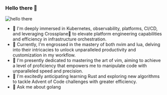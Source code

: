 ### Hello there 👋

![hello there](https://i.giphy.com/media/v1.Y2lkPTc5MGI3NjExYnhteTR5bzRzN3ZvbnRuNXFubWV2YW55MzdwN3VzeDYzM282eTYybiZlcD12MV9pbnRlcm5hbF9naWZfYnlfaWQmY3Q9Zw/Nx0rz3jtxtEre/giphy.gif)

- 🔭 I'm deeply immersed in Kubernetes, observability, platforms, CI/CD, and leveraging Crossplane🍡 to elevate platform engineering capabilities and efficiency in infrastructure orchestration.
- 🌱 Currently, I'm engrossed in the mastery of both nvim and lua, delving into their intricacies to unlock unparalleled productivity and customization in my workflow.
- 🦾 I'm presently dedicated to mastering the art of vim, aiming to achieve a level of proficiency that empowers me to manipulate code with unparalleled speed and precision. 
- 🚀 I'm excitedly anticipating learning Rust and exploring new algorithms to tackle Advent of Code challenges with greater efficiency.
- 💬 Ask me about golang
